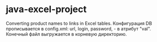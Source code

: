 # java-excel-project
 Converting product names to links in Excel tables.
Конфигурация DB прописывается в config.xml: url, login, password, - в атрибут "val".
Конечный файл выгружается в корневую директорию.